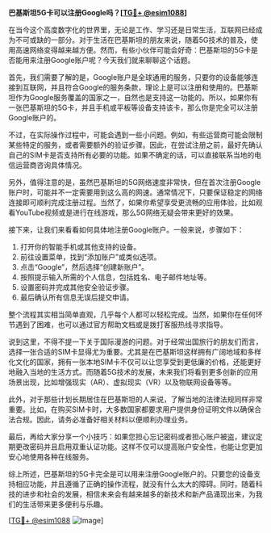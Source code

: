 **巴基斯坦5G卡可以注册Google吗？[[TG💪+ @esim1088](https://t.me/s/esim1088)]**

在当今这个高度数字化的世界里，无论是工作、学习还是日常生活，互联网已经成为不可或缺的一部分。对于生活在巴基斯坦的朋友来说，随着5G技术的普及，使用高速网络变得越来越方便。然而，有些小伙伴可能会好奇：巴基斯坦的5G卡是否能用来注册Google账户呢？今天我们就来聊聊这个话题。

首先，我们需要了解的是，Google账户是全球通用的服务，只要你的设备能够连接到互联网，并且符合Google的服务条款，理论上是可以注册和使用的。巴基斯坦作为Google服务覆盖的国家之一，自然也是支持这一功能的。所以，如果你有一张巴基斯坦的5G卡，并且手机或平板等设备支持该卡，那么你是完全可以注册Google账户的。

不过，在实际操作过程中，可能会遇到一些小问题。例如，有些运营商可能会限制某些特定的服务，或者需要额外的验证步骤。因此，在尝试注册之前，最好先确认自己的SIM卡是否支持所有必要的功能。如果不确定的话，可以直接联系当地的电信运营商咨询具体情况。

另外，值得注意的是，虽然巴基斯坦的5G网络速度非常快，但在首次注册Google账户时，可能并不一定需要用到这么高的网速。通常情况下，只要保证稳定的网络连接即可顺利完成注册过程。当然了，如果你希望享受更流畅的应用体验，比如观看YouTube视频或是进行在线游戏，那么5G网络无疑会带来更好的效果。

接下来，让我们来看看如何具体地注册Google账户。一般来说，步骤如下：

1. 打开你的智能手机或其他支持的设备。
2. 前往设置菜单，找到“添加账户”或类似选项。
3. 点击“Google”，然后选择“创建新账户”。
4. 按照提示输入所需的个人信息，包括姓名、电子邮件地址等。
5. 设置密码并完成其他安全验证步骤。
6. 最后确认所有信息无误后提交申请。

整个流程其实相当简单直观，几乎每个人都可以轻松完成。当然，如果你在任何环节遇到了困难，也可以通过官方帮助文档或是拨打客服热线寻求指导。

说到这里，不得不提一下关于国际漫游的问题。对于经常出国旅行的朋友们而言，选择一张合适的SIM卡显得尤为重要。尤其是在巴基斯坦这样拥有广阔地域和多样化文化的国家，拥有一张本地SIM卡不仅可以让您享受到更低廉的价格，还能更好地融入当地的生活方式。而随着5G技术的发展，未来我们将看到更多创新的应用场景出现，比如增强现实（AR）、虚拟现实（VR）以及物联网设备等等。

此外，对于那些计划长期居住在巴基斯坦的人来说，了解当地的法律法规同样非常重要。比如，在购买SIM卡时，大多数国家都要求用户提供身份证明文件以确保合法合规。因此，请务必准备好相关材料以便顺利办理业务。

最后，再给大家分享一个小技巧：如果您担心忘记密码或者担心账户被盗，建议定期更改密码并且启用双重认证功能。这样不仅可以提高账户安全性，也能让您更加安心地使用各种在线服务。

综上所述，巴基斯坦的5G卡完全是可以用来注册Google账户的。只要您的设备支持相应功能，并且遵循了正确的操作流程，就没有什么太大的障碍。同时，随着科技的进步和社会的发展，相信未来会有越来越多的新技术和新产品涌现出来，为我们的生活带来更多便利与乐趣。

[[TG💪+ @esim1088](https://t.me/s/esim1088) ![Image](https://i.postimg.cc/4NQfJmqS/Snipaste-2025-05-13-00-14-12.png)]